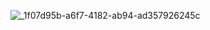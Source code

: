 ![_1f07d95b-a6f7-4182-ab94-ad357926245c](https://github.com/whales-and-ducks/.github/assets/50333/e6fb013b-d17b-42b2-8f9c-8cb4b47a44d1)
